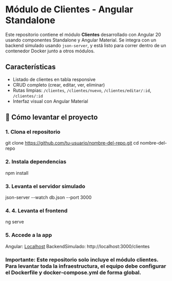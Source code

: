 # Módulo de Clientes - Angular Standalone

Este repositorio contiene el módulo **Clientes** desarrollado con Angular 20 usando componentes Standalone y Angular Material. 
Se integra con un backend simulado usando `json-server`, y está listo para correr dentro de un contenedor Docker junto a otros módulos.

##  Características

- Listado de clientes en tabla responsive
- CRUD completo (crear, editar, ver, eliminar)
- Rutas limpias: `/clientes`, `/clientes/nuevo`, `/clientes/editar/:id`, `/clientes/:id`
- Interfaz visual con Angular Material

## 🚀 Cómo levantar el proyecto

### 1. Clona el repositorio

git clone https://github.com/tu-usuario/nombre-del-repo.git
cd nombre-del-repo
### 2. Instala dependencias
npm install
### 3. Levanta el servidor simulado
json-server --watch db.json --port 3000
### 4. 4. Levanta el frontend
ng serve
### 5. Accede a la app
Angular: [Localhost](http://localhost:4200/clientes)
BackendSimulado: http://localhost:3000/clientes
### Importante: Este repositorio solo incluye el módulo clientes. Para levantar toda la infraestructura, el equipo debe configurar el Dockerfile y docker-compose.yml de forma global.
